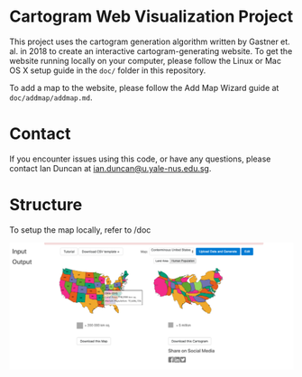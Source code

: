 # Cartogram Web Visualization Project

This project uses the cartogram generation algorithm written by Gastner et. al. in 2018 to create an interactive cartogram-generating website. To get the website running locally on your computer, please follow the Linux or Mac OS X setup guide in the `doc/` folder in this repository.

To add a map to the website, please follow the Add Map Wizard guide at `doc/addmap/addmap.md`.

# Contact

If you encounter issues using this code, or have any questions, please contact Ian Duncan at ian.duncan@u.yale-nus.edu.sg.


# Structure
To setup the map locally, refer to /doc

![](cartogram-web.png)
